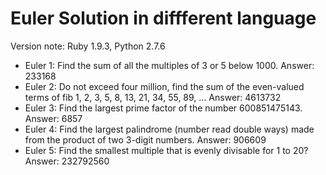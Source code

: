 Euler Solution in diffferent language
=====
Version note: Ruby 1.9.3, Python 2.7.6

* Euler 1: Find the sum of all the multiples of 3 or 5 below 1000.   Answer: 233168
* Euler 2: Do not exceed four million, find the sum of the even-valued terms of fib 1, 2, 3, 5, 8, 13, 21, 34, 55, 89, ...    Answer: 4613732
* Euler 3: Find the largest prime factor of the number 600851475143.  Answer: 6857
* Euler 4: Find the largest palindrome (number read double ways) made from the product of two 3-digit numbers. Answer: 906609
* Euler 5: Find the smallest multiple that is evenly divisable for 1 to 20? Answer: 232792560
